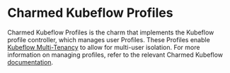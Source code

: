 # Charmed Kubeflow Profiles
Charmed Kubeflow Profiles is the charm that implements the Kubeflow profile controller, which manages user Profiles. These Profiles enable [Kubeflow Multi-Tenancy](https://www.kubeflow.org/docs/concepts/multi-tenancy/) to allow for multi-user isolation. For more information on managing profiles, refer to the relevant Charmed Kubeflow [documentation](https://charmed-kubeflow.io/docs/manage-profiles).

